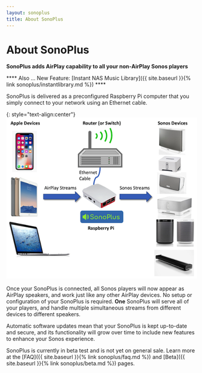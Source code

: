 ```yaml
---
layout: sonoplus
title: About SonoPlus
---
```


# About SonoPlus

**SonoPlus adds AirPlay capability to all your non-AirPlay Sonos players**

**** Also ... New Feature: [Instant NAS Music Library]({{ site.baseurl }}{% link sonoplus/instantlibrary.md %}) ****

SonoPlus is delivered as a preconfigured Raspberry Pi computer that you simply connect to your network using an Ethernet cable.

{: style="text-align:center"}
![SonoPlus](/images/SonoPlusDiagram_600px.png)

Once your SonoPlus is connected, all Sonos players will now appear as AirPlay speakers, and work just like any other AirPlay devices. No setup or configuration of your SonoPlus is required. **One** SonoPlus will serve all of your players, and handle multiple simultaneous streams from different devices to different speakers.

Automatic software updates mean that your SonoPlus is kept up-to-date and secure, and its functionality will grow over time to include new features to enhance your Sonos experience. 

SonoPlus is currently in beta test and is not yet on general sale. Learn more at the [FAQ]({{ site.baseurl }}{% link sonoplus/faq.md %}) and [Beta]({{ site.baseurl }}{% link sonoplus/beta.md %}) pages.